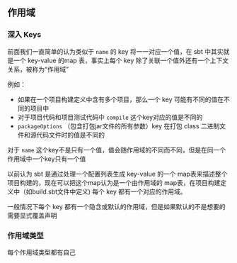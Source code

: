 ## 作用域

### 深入 Keys

前面我们一直简单的认为类似于 `name` 的 key 将一一对应一个值，在 sbt 中其实就是一个 key-value 的map 表，事实上每个 key 除了关联一个值外还有一个上下文关系，被称为“作用域”

例如：

*  如果在一个项目构建定义中含有多个项目，那么一个 key 可能有不同的值在不同的项目中
*  对于项目代码和项目测试代码中 `compile` 这个key对应的值是不同的
*  `packageOptions` （包含打包jar文件的所有参数）key 在打包 class 二进制文件和源代码文件时的值是不同的

对于 `name` 这个key不是只有一个值，值会随作用域的不同而不同，但是在同一个作用域中一个key只有一个值

以前认为 sbt 是通过处理一个配置列表生成 key-value 的一个 map表来描述整个项目构建的，现在可以把这个map认为是一个由作用域的 map表，在项目构建定义中（如build.sbt文件中定义) 每个 key 都有一个对应的作用域。

一般情况下每个 key 都有一个隐含或默认的作用域，但是如果默认的不是想要的需要显式覆盖声明

### 作用域类型

每个作用域类型都有自己  

